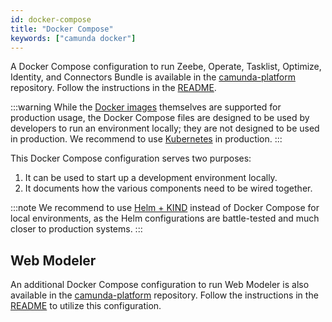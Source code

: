 ```yaml
---
id: docker-compose
title: "Docker Compose"
keywords: ["camunda docker"]
---
```


A Docker Compose configuration to run Zeebe, Operate, Tasklist, Optimize, Identity, and Connectors Bundle is available in the [camunda-platform](https://github.com/camunda/camunda-platform/blob/main/docker-compose.yaml) repository.
Follow the instructions in the [README](https://github.com/camunda/camunda-platform#using-docker-compose).

:::warning
While the [Docker images](/self-managed/installation/deploy/other/docker.md) themselves are supported for production usage, the Docker Compose files are designed to be used by developers to run an environment locally; they are not designed to be used in production. We recommend to use [Kubernetes](/self-managed/installation/install.md) in production.
:::

This Docker Compose configuration serves two purposes:

1. It can be used to start up a development environment locally.
2. It documents how the various components need to be wired together.

:::note
We recommend to use [Helm + KIND](/self-managed/installation/deploy/local/local-kubernetes-cluster.md) instead of Docker Compose for local environments, as the Helm configurations are battle-tested and much closer to production systems.
:::

## Web Modeler

An additional Docker Compose configuration to run Web Modeler is also available in the
[camunda-platform](https://github.com/camunda/camunda-platform/blob/main/docker-compose-web-modeler.yaml) repository. Follow the instructions in the [README](https://github.com/camunda/camunda-platform#web-modeler-self-managed) to utilize this configuration.
